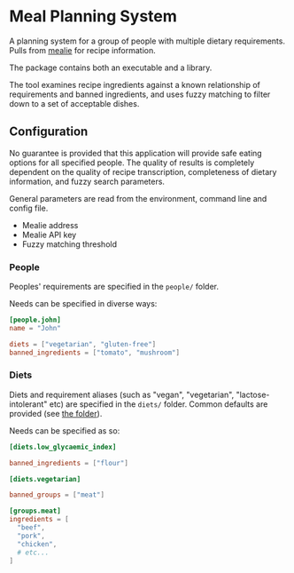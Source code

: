 # Meal Planning System

A planning system for a group of people with multiple dietary requirements.
Pulls from [mealie](https://mealie.io/) for recipe information.

The package contains both an executable and a library.

The tool examines recipe ingredients against a known relationship of requirements and banned ingredients, and uses fuzzy matching to filter down to a set of acceptable dishes.

## Configuration

No guarantee is provided that this application will provide safe eating options for all specified people.
The quality of results is completely dependent on the quality of recipe transcription, completeness of dietary information, and fuzzy search parameters.

General parameters are read from the environment, command line and config file.
- Mealie address
- Mealie API key
- Fuzzy matching threshold

### People

Peoples' requirements are specified in the `people/` folder.

Needs can be specified in diverse ways:

```toml
[people.john]
name = "John"

diets = ["vegetarian", "gluten-free"]
banned_ingredients = ["tomato", "mushroom"]
```

### Diets

Diets and requirement aliases (such as "vegan", "vegetarian", "lactose-intolerant" etc) are specified in the `diets/` folder.
Common defaults are provided (see [the folder](./diets_default)).

Needs can be specified as so:

```toml
[diets.low_glycaemic_index]

banned_ingredients = ["flour"]

[diets.vegetarian]

banned_groups = ["meat"]

[groups.meat]
ingredients = [
  "beef",
  "pork",
  "chicken",
  # etc...
]
```

